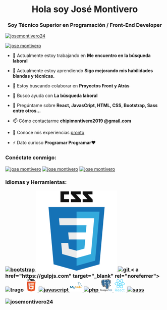 <h1 align="center">Hola soy José Montivero</h1>
<h3 align="center">Soy Técnico Superior en Programación / Front-End Developer</h3>

<p align="left"> <a href= "https://github.com/ryo-ma/github-profile-trofeo"><img src="https://github-profile-trofeo.vercel.app/?username=josemontivero24" alt="josemontivero24" / ></a> </p>

<p align="left"> <a href="https://twitter.com/jose montivero" target="blank"><img src="https://img. shields.io/twitter/follow/jose montivero?logo=twitter&style=for-the-badge" alt="jose montivero" /></a> </p>

- 🔭 Actualmente estoy trabajando en **Me encuentro en la búsqueda laboral**

- 🌱 Actualmente estoy aprendiendo **Sigo mejorando mis habilidades blandas y técnicas.**

- 👯 Estoy buscando colaborar en **Proyectos Front y Atrás**

- 🤝 Busco ayuda con **La búsqueda laboral**

- 💬 Pregúntame sobre **React, JavasCript, HTML, CSS, Bootstrap, Sass entre otros...**

- 📫 Cómo contactarme **chipimontivero2019 @gmail.com**

- 📄 Conoce mis experiencias [pronto](pronto)

- ⚡ Dato curioso **Programar Programar❤**

<h3 align="left">Conéctate conmigo:</h3>
<p align=" izquierda">
<a href="https://twitter.com/jose montivero" target="blank"><img align="center" src="https://raw.githubusercontent.com/rahuldkjain/github-profile -readme-generator/master/src/images/icons/Social/twitter.svg" alt="jose montivero" height="30" width="40" /></a>
<a href="https://linkedin.com/in/jose montivero" target="blank"><img align="center" src="https://raw.githubusercontent.com/rahuldkjain/github-profile- readme-generator/master/src/images/icons/Social/linked-in-alt.svg" alt="jose montivero" height="30" width="40" /></a>
<a href="https ://fb.com/jose montivero" target="blank"><img align="center" src="https://raw.githubusercontent.com/rahuldkjain/github-profile-readme-generator/master/src/ images/icons/Social/facebook.svg" alt="jose montivero" height="30" width="40" /></a>
</p>

<h3 align="left">Idiomas y Herramientas:</ h3>
<p align="left"> <a href="https://getbootstrap.com" target="_blank" rel="noreferrer"> <img src="https://raw.githubusercontent.com/devicons/devicon /master/icons/bootstrap/bootstrap-plain-wordmark.svg" alt="bootstrap" width="40" height="40"/> </a> <a href="https://www.w3schools.com /css/" target="_blank" rel="noreferrer"> <img src="https://raw.githubusercontent.com/devicons/devicon/master/icons/css3/css3-original-wordmark.svg" alt= "css3" ancho="40" altura="40"/> </a> <a href="https://git-scm.com/" target="_blank" rel="noreferrer"> <img src="https://www.vectorlogo.zone/logos/git-scm/git-scm-icon.svg" alt="git" width="40" height="40"/> </a> < a href="https://gulpjs.com" target="_blank" rel="noreferrer"> <img src="https://raw.githubusercontent.com/devicons/devicon/master/icons/gulp/gulp- simple.svg" alt="trago" ancho="40" altura="40"/> </a> <a href="https://www.w3.org/html/" target="_blank" rel= "noreferrer"> <img src="https://raw.githubusercontent.com/devicons/devicon/master/icons/html5/html5-original-wordmark.svg" alt="html5" width="40" height=" 40"/> </a> <a href="https://developer.mozilla.org/en-US/docs/Web/JavaScript" target="_blank" rel="noreferrer"> <img src="https://raw.githubusercontent.com/ devicons/devicon/master/icons/javascript/javascript-original.svg" alt="javascript" width="40" height="40"/> </a> <a href="https://www.mysql. com/" target="_blank" rel="noreferrer"> <img src="https://raw.githubusercontent.com/devicons/devicon/master/icons/mysql/mysql-original-wordmark.svg" alt=" mysql" width="40" height="40"/> </a> <a href="https://www.php.net" target="_blank" rel="noreferrer"> <img src="https ://crudo.githubusercontent.com/devicons/devicon/master/icons/php/php-original.svg" alt="php" ancho="40" altura="40"/> </a> <a href="https:// www.postgresql.org" target="_blank" rel="noreferrer"> <img src="https://raw.githubusercontent.com/devicons/devicon/master/icons/postgresql/postgresql-original-wordmark.svg" alt="postgresql" width="40" height="40"/> </a> <a href="https://reactjs.org/" target="_blank" rel="noreferrer"> <img src= "https://raw.githubusercontent.com/devicons/devicon/master/icons/react/react-original-wordmark.svg" alt="react" width="40" height="40"/> </a> <a href="https://sass-lang.com" target="_blank" rel="noreferrer"> <img src="https://raw.githubusercontent.com/devicons/devicon/master/ iconos/sass/sass-original.svg" alt="sass" ancho="40" altura="40"/> </a> </p>

<p><img align="center" src="https://github-readme-stats.vercel.app/api/top-langs?username=josemontivero24&show_icons=true&locale=en&layout=compact" alt="josemontivero24" /> </p>


<!---
joseMontivero24/joseMontivero24 is a ✨ special ✨ repository because its `README.md` (this file) appears on your GitHub profile.
You can click the Preview link to take a look at your changes.
--->
